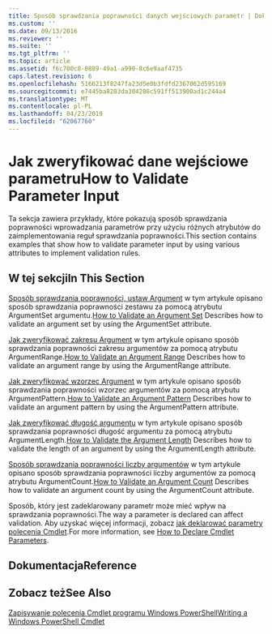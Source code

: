 ```yaml
---
title: Sposób sprawdzania poprawności danych wejściowych parametr | Dokumentacja firmy Microsoft
ms.custom: ''
ms.date: 09/13/2016
ms.reviewer: ''
ms.suite: ''
ms.tgt_pltfrm: ''
ms.topic: article
ms.assetid: f6c700c8-0889-49a1-a990-8c6e9aaf4735
caps.latest.revision: 6
ms.openlocfilehash: 5166213f8247fa23d5e0b3fdfd2367062d595169
ms.sourcegitcommit: e7445ba8203da304286c591ff513900ad1c244a4
ms.translationtype: MT
ms.contentlocale: pl-PL
ms.lasthandoff: 04/23/2019
ms.locfileid: "62067760"
---
```

# <a name="how-to-validate-parameter-input"></a><span data-ttu-id="193e3-102">Jak zweryfikować dane wejściowe parametru</span><span class="sxs-lookup"><span data-stu-id="193e3-102">How to Validate Parameter Input</span></span>

<span data-ttu-id="193e3-103">Ta sekcja zawiera przykłady, które pokazują sposób sprawdzania poprawności wprowadzania parametrów przy użyciu różnych atrybutów do zaimplementowania reguł sprawdzania poprawności.</span><span class="sxs-lookup"><span data-stu-id="193e3-103">This section contains examples that show how to validate parameter input by using various attributes to implement validation rules.</span></span>

## <a name="in-this-section"></a><span data-ttu-id="193e3-104">W tej sekcji</span><span class="sxs-lookup"><span data-stu-id="193e3-104">In This Section</span></span>

<span data-ttu-id="193e3-105">[Sposób sprawdzania poprawności, ustaw Argument](./how-to-validate-an-argument-set.md) w tym artykule opisano sposób sprawdzania poprawności zestawu za pomocą atrybutu ArgumentSet argumentu.</span><span class="sxs-lookup"><span data-stu-id="193e3-105">[How to Validate an Argument Set](./how-to-validate-an-argument-set.md) Describes how to validate an argument set by using the ArgumentSet attribute.</span></span>

<span data-ttu-id="193e3-106">[Jak zweryfikować zakresu Argument](./how-to-validate-an-argument-range.md) w tym artykule opisano sposób sprawdzania poprawności zakresu argumentów za pomocą atrybutu ArgumentRange.</span><span class="sxs-lookup"><span data-stu-id="193e3-106">[How to Validate an Argument Range](./how-to-validate-an-argument-range.md) Describes how to validate an argument range by using the ArgumentRange attribute.</span></span>

<span data-ttu-id="193e3-107">[Jak zweryfikować wzorzec Argument](./how-to-validate-an-argument-pattern.md) w tym artykule opisano sposób sprawdzania poprawności wzorzec argumentów za pomocą atrybutu ArgumentPattern.</span><span class="sxs-lookup"><span data-stu-id="193e3-107">[How to Validate an Argument Pattern](./how-to-validate-an-argument-pattern.md) Describes how to validate an argument pattern by using the ArgumentPattern attribute.</span></span>

<span data-ttu-id="193e3-108">[Jak zweryfikować długość argumentu](./how-to-validate-the-argument-length.md) w tym artykule opisano sposób sprawdzania poprawności długość argumentu za pomocą atrybutu ArgumentLength.</span><span class="sxs-lookup"><span data-stu-id="193e3-108">[How to Validate the Argument Length](./how-to-validate-the-argument-length.md) Describes how to validate the length of an argument by using the ArgumentLength attribute.</span></span>

<span data-ttu-id="193e3-109">[Sposób sprawdzania poprawności liczby argumentów](./how-to-validate-an-argument-count.md) w tym artykule opisano sposób sprawdzania poprawności liczby argumentów za pomocą atrybutu ArgumentCount.</span><span class="sxs-lookup"><span data-stu-id="193e3-109">[How to Validate an Argument Count](./how-to-validate-an-argument-count.md) Describes how to validate an argument count by using the ArgumentCount attribute.</span></span>

<span data-ttu-id="193e3-110">Sposób, który jest zadeklarowany parametr może mieć wpływ na sprawdzania poprawności.</span><span class="sxs-lookup"><span data-stu-id="193e3-110">The way a parameter is declared can affect validation.</span></span> <span data-ttu-id="193e3-111">Aby uzyskać więcej informacji, zobacz [jak deklarować parametry polecenia Cmdlet](./how-to-declare-cmdlet-parameters.md).</span><span class="sxs-lookup"><span data-stu-id="193e3-111">For more information, see [How to Declare Cmdlet Parameters](./how-to-declare-cmdlet-parameters.md).</span></span>

## <a name="reference"></a><span data-ttu-id="193e3-112">Dokumentacja</span><span class="sxs-lookup"><span data-stu-id="193e3-112">Reference</span></span>

## <a name="see-also"></a><span data-ttu-id="193e3-113">Zobacz też</span><span class="sxs-lookup"><span data-stu-id="193e3-113">See Also</span></span>

[<span data-ttu-id="193e3-114">Zapisywanie polecenia Cmdlet programu Windows PowerShell</span><span class="sxs-lookup"><span data-stu-id="193e3-114">Writing a Windows PowerShell Cmdlet</span></span>](./writing-a-windows-powershell-cmdlet.md)
